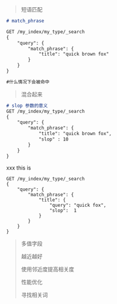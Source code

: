 > 短语匹配

```markdown
# match_phrase

GET /my_index/my_type/_search
{
    "query": {
        "match_phrase": {
            "title": "quick brown fox"
        }
    } 
}

#什么情况下会被命中
```

> 混合起来

```markdown
# slop 参数的意义
GET /my_index/my_type/_search
{
    "query": {
        "match_phrase": {
            "title": "quick brown fox",
            "slop" : 10
        }
    } 
}


```

xxx  this is

```
GET /my_index/my_type/_search
{
    "query": {
        "match_phrase": {
            "title": {
                "query": "quick fox",
                "slop":  1
            }
        }
    }
}
```

> 多值字段
>
> 越近越好
>
> 使用邻近度提高相关度
>
> 性能优化
>
> 寻找相关词



